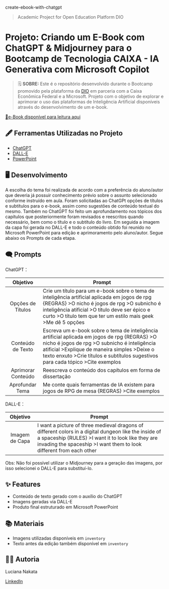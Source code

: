 create-ebook-with-chatgpt
> Academic Project for Open Education Platform DIO 


# Projeto: Criando um E-Book com ChatGPT & Midjourney para o Bootcamp de Tecnologia CAIXA - IA Generativa com Microsoft Copilot


 > 🗒️ **SOBRE:** Este é o repositório desenvolvido durante o Bootcamp promovido pela plataforma da [DIO](https://dio.me) em parceria com a Caixa Econômica Federal e a Microsoft. Projeto com o objetivo de explorar e aprimorar o uso das plataformas de Inteligência Artificial disponíveis através do desenvolvimento de um e-book. 

<a href="https://github.com/lsnakata/create-ebook-with-chatgpt/blob/main/E-book_Desafio_DIO.pdf" title="View PDF Now"> 📕e-Book disponível para leitura aqui</a>


## 🖋️ Ferramentas Utilizadas no Projeto

- [ChatGPT](https://chat.openai.com/) 
- [DALL-E](https://openai.com/index/dall-e/)
- [PowerPoint](https://www.microsoft.com/en/microsoft-365/powerpoint)


## 🖥️ Desenvolvimento 

A escolha do tema foi realizada de acordo com a preferência do aluno/autor que deveria já possuir conhecimento prévio sobre o assunto selecionado conforme instruído em aula. 
Foram solicitadas ao ChatGPt opções de títulos e subtítulos para o e-book, assim como sugestões de conteúdo textual do mesmo. 
Também no ChatGPT foi feito um aprofundamento nos tópicos dos capítulos que posteriormente foram revisados e reescritos quando necessário, bem como o título e o subtítulo do livro. 
Em seguida a imagem da capa foi gerada no DALL-E e todo o conteúdo obtido foi reunido no Microsoft PowerPoint para edição e aprimoramento pelo aluno/autor.
Segue abaixo os Prompts de cada etapa. 


## 🗨️ Prompts

ChatGPT：

|      Objetivo     | Prompt                                                                                                                                                                                                                                                                                                              |
|     :------:      | ------------------------------------------------------------------------------------------------------------------------------------------------------------------------------------------------------------------------------------------------------------------------------------------------------------------- |
| Opções de Títulos  | Crie um título para um e-book sobre o tema de inteligência artificial aplicada em jogos de rpg {REGRAS} >O nicho é jogos de rpg >O subnicho é inteligência atificial >O título deve ser épico e curto >O título tem que ter um estilo mais geek >Me dê 5 opções                                           |
| Conteúdo de Texto  | Escreva um e-book sobre o tema de inteligência artificial aplicada em jogos de rpg {REGRAS} >O nicho é jogos de rpg >O subnicho é inteligência atificial >Explique de maneira simples >Deixe o texto enxuto >Crie títulos e subtítulos sugestivos para cada tópico >Cite exemplos                          |
| Aprimorar Conteúdo | Reescreva o conteúdo dos capítulos em forma de dissertação                                                                           |
|  Aprofundar Tema   | Me conte quais ferramentas de IA existem para jogos de RPG de mesa {REGRAS} >Cite exemplos                                           |

DALL-E：

|     Objetivo     | Prompt                                                                                 |
|      :----:      | -------------------------------------------------------------------------------------- |
|  Imagem de Capa  | I want a picture of three medieval dragons of different colors in a digital dungeon like the inside of a spaceship {RULES} >I want it to look like they are invading the spaceship >I want them to look different from each other                                   |

Obs: Não foi possível utilizar o Midjourney para a geração das imagens, por isso selecionei o DALL-E para substituí-lo.


## ✨ Features

- Conteúdo de texto gerado com o auxílio do ChatGPT
- Imagens geradas via DALL-E
- Produto final estruturado em Microsoft PowerPoint
  

## 📚 Materiais

- Imagens utilizadas disponíveis em `inventory`
- Texto antes da edição também disponível em `inventory`


## 👨‍💻 Autoria

Luciana Nakata
 <p> <a href="www.linkedin.com/in/luciana-nakata-43397b86">LinkedIn</a> </p>
&nbsp;

